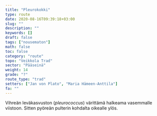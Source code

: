 ```yaml
---
title: "Pleurokokki"
type: route
date: 2020-08-16T09:39:18+03:00
slug: ""
description: ""
keywords: []
draft: false
tags: ["nousematon"]
math: false
toc: false
category: "route"
topo: "Veikkola Trad"
sector: "Pääseinä"
weight: 14
grade: "?"
route_type: "trad"
setters: ["Jan von Plato", "Maria Hämeen-Anttila"]
fa: ""
---
```


Vihreän leväkasvuston (_pleurococcus_) värittämä halkeama vasemmalle viistoon. Sitten pyöreän pulterin kohdalta oikealle ylös.
